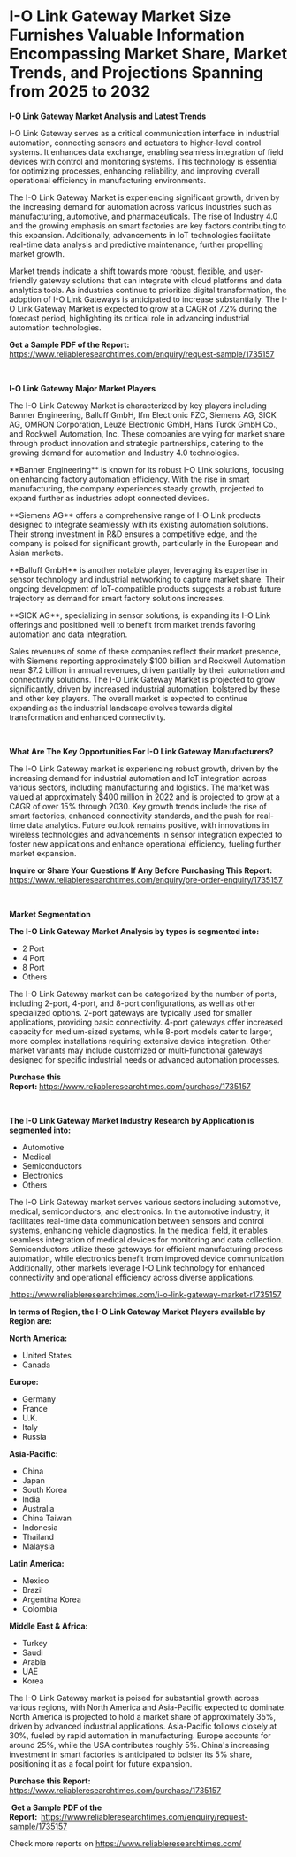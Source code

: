 <p><h1>I-O Link Gateway Market Size Furnishes Valuable Information Encompassing Market Share, Market Trends, and Projections Spanning from 2025 to 2032</h1></p><p><strong>I-O Link Gateway Market Analysis and Latest Trends</strong></p>
<p><p>I-O Link Gateway serves as a critical communication interface in industrial automation, connecting sensors and actuators to higher-level control systems. It enhances data exchange, enabling seamless integration of field devices with control and monitoring systems. This technology is essential for optimizing processes, enhancing reliability, and improving overall operational efficiency in manufacturing environments.</p><p>The I-O Link Gateway Market is experiencing significant growth, driven by the increasing demand for automation across various industries such as manufacturing, automotive, and pharmaceuticals. The rise of Industry 4.0 and the growing emphasis on smart factories are key factors contributing to this expansion. Additionally, advancements in IoT technologies facilitate real-time data analysis and predictive maintenance, further propelling market growth.</p><p>Market trends indicate a shift towards more robust, flexible, and user-friendly gateway solutions that can integrate with cloud platforms and data analytics tools. As industries continue to prioritize digital transformation, the adoption of I-O Link Gateways is anticipated to increase substantially. The I-O Link Gateway Market is expected to grow at a CAGR of 7.2% during the forecast period, highlighting its critical role in advancing industrial automation technologies.</p></p>
<p><strong>Get a Sample PDF of the Report:&nbsp;</strong> <a href="https://www.reliableresearchtimes.com/enquiry/request-sample/1735157?utm_campaign=3087&utm_medium=2&utm_source=Github&utm_content=ia&utm_term=25032025&utm_id=i-o-link-gateway">https://www.reliableresearchtimes.com/enquiry/request-sample/1735157</a></p>
<p>&nbsp;</p>
<p><strong>I-O Link Gateway Major Market Players</strong></p>
<p><p>The I-O Link Gateway Market is characterized by key players including Banner Engineering, Balluff GmbH, Ifm Electronic FZC, Siemens AG, SICK AG, OMRON Corporation, Leuze Electronic GmbH, Hans Turck GmbH Co., and Rockwell Automation, Inc. These companies are vying for market share through product innovation and strategic partnerships, catering to the growing demand for automation and Industry 4.0 technologies.</p><p>**Banner Engineering** is known for its robust I-O Link solutions, focusing on enhancing factory automation efficiency. With the rise in smart manufacturing, the company experiences steady growth, projected to expand further as industries adopt connected devices. </p><p>**Siemens AG** offers a comprehensive range of I-O Link products designed to integrate seamlessly with its existing automation solutions. Their strong investment in R&D ensures a competitive edge, and the company is poised for significant growth, particularly in the European and Asian markets.</p><p>**Balluff GmbH** is another notable player, leveraging its expertise in sensor technology and industrial networking to capture market share. Their ongoing development of IoT-compatible products suggests a robust future trajectory as demand for smart factory solutions increases.</p><p>**SICK AG**, specializing in sensor solutions, is expanding its I-O Link offerings and positioned well to benefit from market trends favoring automation and data integration.</p><p>Sales revenues of some of these companies reflect their market presence, with Siemens reporting approximately $100 billion and Rockwell Automation near $7.2 billion in annual revenues, driven partially by their automation and connectivity solutions. The I-O Link Gateway Market is projected to grow significantly, driven by increased industrial automation, bolstered by these and other key players. The overall market is expected to continue expanding as the industrial landscape evolves towards digital transformation and enhanced connectivity.</p></p>
<p>&nbsp;</p>
<p><strong>What Are The Key Opportunities For I-O Link Gateway Manufacturers?</strong></p>
<p><p>The I-O Link Gateway market is experiencing robust growth, driven by the increasing demand for industrial automation and IoT integration across various sectors, including manufacturing and logistics. The market was valued at approximately $400 million in 2022 and is projected to grow at a CAGR of over 15% through 2030. Key growth trends include the rise of smart factories, enhanced connectivity standards, and the push for real-time data analytics. Future outlook remains positive, with innovations in wireless technologies and advancements in sensor integration expected to foster new applications and enhance operational efficiency, fueling further market expansion.</p></p>
<p><strong>Inquire or Share Your Questions If Any Before Purchasing This Report:</strong> <a href="https://www.reliableresearchtimes.com/enquiry/pre-order-enquiry/1735157?utm_campaign=3087&utm_medium=2&utm_source=Github&utm_content=ia&utm_term=25032025&utm_id=i-o-link-gateway">https://www.reliableresearchtimes.com/enquiry/pre-order-enquiry/1735157</a></p>
<p>&nbsp;</p>
<p><strong>Market Segmentation</strong></p>
<p><strong>The I-O Link Gateway Market Analysis by types is segmented into:</strong></p>
<p><ul><li>2 Port</li><li>4 Port</li><li>8 Port</li><li>Others</li></ul></p>
<p><p>The I-O Link Gateway market can be categorized by the number of ports, including 2-port, 4-port, and 8-port configurations, as well as other specialized options. 2-port gateways are typically used for smaller applications, providing basic connectivity. 4-port gateways offer increased capacity for medium-sized systems, while 8-port models cater to larger, more complex installations requiring extensive device integration. Other market variants may include customized or multi-functional gateways designed for specific industrial needs or advanced automation processes.</p></p>
<p><strong>Purchase this Report:&nbsp;</strong><a href="https://www.reliableresearchtimes.com/purchase/1735157?utm_campaign=3087&utm_medium=2&utm_source=Github&utm_content=ia&utm_term=25032025&utm_id=i-o-link-gateway">https://www.reliableresearchtimes.com/purchase/1735157</a></p>
<p>&nbsp;</p>
<p><strong>The I-O Link Gateway Market Industry Research by Application is segmented into:</strong></p>
<p><ul><li>Automotive</li><li>Medical</li><li>Semiconductors</li><li>Electronics</li><li>Others</li></ul></p>
<p><p>The I-O Link Gateway market serves various sectors including automotive, medical, semiconductors, and electronics. In the automotive industry, it facilitates real-time data communication between sensors and control systems, enhancing vehicle diagnostics. In the medical field, it enables seamless integration of medical devices for monitoring and data collection. Semiconductors utilize these gateways for efficient manufacturing process automation, while electronics benefit from improved device communication. Additionally, other markets leverage I-O Link technology for enhanced connectivity and operational efficiency across diverse applications.</p></p>
<p><a href="https://www.reliableresearchtimes.com/i-o-link-gateway-market-r1735157?utm_campaign=3087&utm_medium=2&utm_source=Github&utm_content=ia&utm_term=25032025&utm_id=i-o-link-gateway">&nbsp;https://www.reliableresearchtimes.com/i-o-link-gateway-market-r1735157</a></p>
<p><strong>In terms of Region, the I-O Link Gateway Market Players available by Region are:</strong></p>
<p>
    <p> <strong> North America: </strong>
        <ul>
            <li>United States</li>
            <li>Canada</li>
        </ul>
        </p> 
    <p> <strong> Europe: </strong>
        <ul>
            <li>Germany</li>
            <li>France</li>
            <li>U.K.</li>
            <li>Italy</li>
            <li>Russia</li>
        </ul>
        </p> 
    <p> <strong> Asia-Pacific: </strong>
        <ul>
            <li>China</li>
            <li>Japan</li>
            <li>South Korea</li>
            <li>India</li>
            <li>Australia</li>
            <li>China Taiwan</li>
            <li>Indonesia</li>
            <li>Thailand</li>
            <li>Malaysia</li>
        </ul>
        </p> 
    <p> <strong> Latin America: </strong>
        <ul>
            <li>Mexico</li>
            <li>Brazil</li>
            <li>Argentina Korea</li>
            <li>Colombia</li>
        </ul>
        </p> 
    <p> <strong> Middle East & Africa: </strong>
        <ul>
            <li>Turkey</li>
            <li>Saudi</li>
            <li>Arabia</li>
            <li>UAE</li>
            <li>Korea</li>
        </ul>
    </p>
    </p>
<p><p>The I-O Link Gateway market is poised for substantial growth across various regions, with North America and Asia-Pacific expected to dominate. North America is projected to hold a market share of approximately 35%, driven by advanced industrial applications. Asia-Pacific follows closely at 30%, fueled by rapid automation in manufacturing. Europe accounts for around 25%, while the USA contributes roughly 5%. China's increasing investment in smart factories is anticipated to bolster its 5% share, positioning it as a focal point for future expansion.</p></p>
<p><strong>Purchase this Report: </strong><a href="https://www.reliableresearchtimes.com/purchase/1735157?utm_campaign=3087&utm_medium=2&utm_source=Github&utm_content=ia&utm_term=25032025&utm_id=i-o-link-gateway">https://www.reliableresearchtimes.com/purchase/1735157</a></p>
<p>&nbsp;<strong>Get a Sample PDF of the Report:&nbsp;&nbsp;</strong><a href="https://www.reliableresearchtimes.com/enquiry/request-sample/1735157?utm_campaign=3087&utm_medium=2&utm_source=Github&utm_content=ia&utm_term=25032025&utm_id=i-o-link-gateway">https://www.reliableresearchtimes.com/enquiry/request-sample/1735157</a></p>
<p><strong></strong></p>
<p>Check more reports on <a href="https://www.reliableresearchtimes.com/?utm_campaign=3087&utm_medium=2&utm_source=Github&utm_content=ia&utm_term=25032025&utm_id=i-o-link-gateway">https://www.reliableresearchtimes.com/</a></p>
